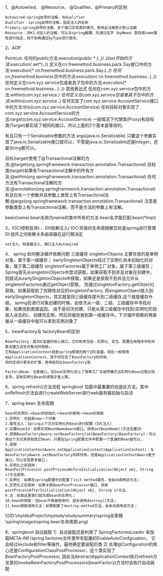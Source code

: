  1、@Autowired、 @Resource、 @Qualifier、@Primary的区别
 ```
Autowired:spring自带的注解，与Qualifier
Qualifier：spring自带的注解，指定注入的名称
Primary:spring自带的注解，多个接口实现类的情况，使用此注解表示默认加载
Resource：JDK1.6加入的注解，可以与spring解耦，先通过名字（byNmae）查找或name属性进行指定，找不到再通过byType进行查找，
 ```

2、AOP

Pointcut:
任何的public方法:execution(public * *(..))
以set开始的方法:execution(* set*(..))
定义在cn.freemethod.business.pack.Say接口中的方法:execution(* cn.freemethod.business.pack.Say.*(..))
任何cn.freemethod.business包中的方法:execution(* cn.freemethod.business.*.*(..))
任何定义在com.xyz.service包或者其子包中的方法:execution(* cn.freemethod.business..*.*(..))
其他表达式
任何在com.xyz.service包中的方法:within(com.xyz.service.*)
任何定义在com.xyz.service包或者其子包中的方法:within(com.xyz.service..*)
任何实现了com.xyz.service.AccountService接口中的方法:this(com.xyz.service.AccountService)
任何目标对象实现了com.xyz.service.AccountService的方法:target(com.xyz.service.AccountService)
一般情况下代理类(Proxy)和目标类(Target)都实现了相同的接口，所以上面的2个基本是等效的。

有且只有一个Serializable参数的方法
args(java.io.Serializable)
只要这个参数实现了java.io.Serializable接口就可以，不管是java.io.Serializable还是Integer，还是String都可以。

目标(target)使用了@Transactional注解的方法:@target(org.springframework.transaction.annotation.Transactional)
目标类(target)如果有Transactional注解中的所有方法:@within(org.springframework.transaction.annotation.Transactional)
任何方法有Transactional注解的方法:@annotation(org.springframework.transaction.annotation.Transactional)
有且仅有一个参数并且参数上类型上有Transactional注解:@args(org.springframework.transaction.annotation.Transactional)
注意是参数类型上有Transactional注解，而不是方法的参数上有注解。

bean(name):bean名称为name的类中所有的方法
bean名字能匹配:bean(*Impl)

3、IOC(控制反转) 、DI(依赖注入)
IOC:将类的生命周期都交给是spring进行管理
DI:组件之间依赖关系由容器在运行期决定 
```
set注入、构造器注入、接口注入Autowired
```


4、 spring 如何解决循环依赖问题
三级缓存
singletonObjects 主要存放的是单例对象，属于第一级缓存；
earlySingletonObjects经过了实例化尚未初始化的对象，属于第二级缓存
singletonFactories属于单例工厂对象，属于第三级缓存；
Spring首先从singletonObjects中尝试获取，如果获取不到并且对象在创建中，
则尝试从earlySingletonObjects中获取，如果还是获取不到并且允许从singletonFactories通过getObject获取，
则通过singletonFactory.getObject()获取。如果获取到了则移除对应的singletonFactory,
将singletonObject放入到earlySingletonObjects，其实就是将三级缓存提升到二级缓存,这个就是缓存升级。
spring在进行对象创建的时候，会依次从一级、二级、三级缓存中寻找对象，如果找到直接返回。
由于是初次创建，只能从第三级缓存中找到(实例化阶段放入进去的)，
创建完实例，然后将缓存放到第一级缓存中。下次循环依赖的再直接从一级缓存中就可以拿到实例对象了

5、beanFactory与 factoryBean的区别
```
BeanFactory：是IOC容器的核心接口，它的职责包括：实例化、定位、配置应用程序中的对象及建立这些对象间的依赖;
它和ApplicationContext就是spring框架的两个IOC容器，现在一般使用ApplicationnContext，其不但包含了BeanFactory的作用，
同时还进行更多的扩展，使用级别比beanFactory高

FactoryBean：也是接口，在bean实例化加上了简单工厂与装饰模式当实例化Bean过程比较复杂，定制实例化Bean的逻辑才是上策。
```

6、spring refresh()方法流程
springboot 加载中最重要的也是此方法，其中onRefresh方法会进行createWebServer进行web服务器初始与启动

7、spring bean 生命周期
```
bean的实例化–>bean的初始化–>bean的使用–>bean的销毁
1.实例化：也就是new一个对象
2.属性注入：Spring上下文对实例化的bean进行配置（IOC注入）
3.设置beanId：如果实现BeanNameAware接口，调用setBeanName()方法设置ID
4.调用BeanFactoryAware.setBeanFactory(setBeanFactory(BeanFactory)：可以用这个方式来获取其它Bean，只需在Spring配置文件中配置一个普通的Bean就可以；
5.调用ApplicationContextAware.setApplicationContext(ApplicationContext)：与BeanFactoryAware.setBeanFactory同样作用，但是ApplicationContextAware是子接口，可以实现更多接口；
6.实例化之前调用：BeanPostProcessor.postProcessBeforeInitialization(Object obj, String s)方法调用，
7.实例化：如果在spring配置中还配置了init-method属性，会自动调用该方法；
8.实质化之后调用：如果关联BeanPostProcessor接口，调用postProcessAfterInitialization(Object obj, String s)方法，
9.注：前面这里我们就完成bean的实例化；
10.bean的销毁：当bean不再被使用时，就会调用destroy()方法；
11.bean销毁调用方法：如果配置了destroy-method方法，会自动调用该方法；
```
![](D:\myIdeaProject\mystudy\studysummary\spring全家桶\spring\images\spring bean生命周期.png)

8、springboot 自动装配 
1）自动装配还是利用了 SpringFactoriesLoader 来加载META-INF/spring.factoires文件里所有配置的EnableAutoConfgruation，
它会经过exclude和filter等操作，最终确定要装配的类
2)  处理@Configuration的核心还是ConfigurationClassPostProcessor，这个类实现了BeanFactoryPostProcessor, 
因此当AbstractApplicationContext执行refresh方法里的invokeBeanFactoryPostProcessors(beanFactory)方法时会执行自动装配
